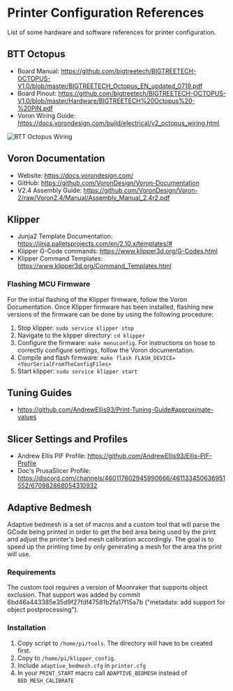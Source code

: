 # Printer Configuration References
List of some hardware and software references for printer configuration.

## BTT Octopus

- Board Manual: https://github.com/bigtreetech/BIGTREETECH-OCTOPUS-V1.0/blob/master/BIGTREETECH_Octopus_EN_updated_0719.pdf
- Board Pinout: https://github.com/bigtreetech/BIGTREETECH-OCTOPUS-V1.0/blob/master/Hardware/BIGTREETECH%20Octopus%20-%20PIN.pdf
- Voron Wiring Guide: https://docs.vorondesign.com/build/electrical/v2_octopus_wiring.html

![BTT Octopus Wiring](https://docs.vorondesign.com/build/electrical/images/v2_octopus_wiring.png)

## Voron Documentation
- Website: https://docs.vorondesign.com/
- GitHub: https://github.com/VoronDesign/Voron-Documentation
- V2.4 Assembly Guide: https://github.com/VoronDesign/Voron-2/raw/Voron2.4/Manual/Assembly_Manual_2.4r2.pdf

## Klipper
- Junja2 Template Documentation: https://jinja.palletsprojects.com/en/2.10.x/templates/#
- Klipper G-Code commands: https://www.klipper3d.org/G-Codes.html
- Klipper Command Templates: https://www.klipper3d.org/Command_Templates.html

### Flashing MCU Firmware
For the initial flashing of the Klipper firmware, follow the Voron Documentation. Once Klipper firmware has been
installed, flashing new versions of the firmware can be done by using the following procedure:

1. Stop klipper: `sudo service klipper stop`
2. Navigate to the klipper directory: `cd klipper`
3. Configure the firmware: `make menuconfig`. For instructions on hose to correctly configure settings, follow the
Voron documentation.
4. Compile and flash firmware: `make flash FLASH_DEVICE=<YourSerialFromTheConfigFiles>`
5. Start klipper: `sudo service klipper start`

## Tuning Guides
- https://github.com/AndrewEllis93/Print-Tuning-Guide#approximate-values

## Slicer Settings and Profiles
- Andrew Ellis PIF Profile: https://github.com/AndrewEllis93/Ellis-PIF-Profile
- Doc's PrusaSlicer Profile: https://discord.com/channels/460117602945990666/461133450636951552/670982868054310932

## Adaptive Bedmesh
Adaptive bedmesh is a set of macros and a custom tool that will parse the GCode being printed in order to get
the bed area being used by the print and adjust the printer's bed mesh calibration accordingly. The goal is to
speed up the printing time by only generating a mesh for the area the print will use.

### Requirements
The custom tool requires a version of Moonraker that supports object exclusion. That support was added by commit
6bd46a443385e35d9f27fdf47581b2fa17f15a7b ("metadata: add support for object postprocessing").

### Installation
1. Copy [](klipper/tools/adaptive_bedmesh.py) script to `/home/pi/tools`. The directory will have to be created first.
2. Copy [](config/macros/adaptive_bedmesh.cfg) to `/home/pi/klipper_config`.
3. Include `adaptive_bedmesh.cfg` in `printer.cfg`
4. In your `PRINT_START` macro call `ADAPTIVE_BEDMESH` instead of `BED_MESH_CALIBRATE`